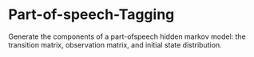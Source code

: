 # Part-of-speech-Tagging
Generate the components of a part-ofspeech hidden markov model: the transition matrix, observation matrix, and initial state distribution.

